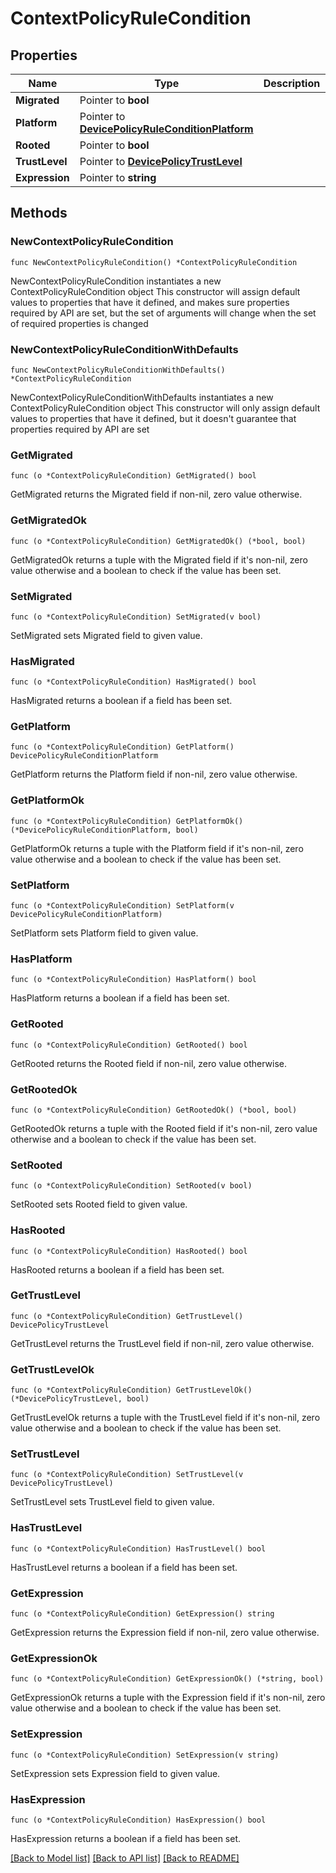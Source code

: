 # ContextPolicyRuleCondition

## Properties

Name | Type | Description | Notes
------------ | ------------- | ------------- | -------------
**Migrated** | Pointer to **bool** |  | [optional] 
**Platform** | Pointer to [**DevicePolicyRuleConditionPlatform**](DevicePolicyRuleConditionPlatform.md) |  | [optional] 
**Rooted** | Pointer to **bool** |  | [optional] 
**TrustLevel** | Pointer to [**DevicePolicyTrustLevel**](DevicePolicyTrustLevel.md) |  | [optional] 
**Expression** | Pointer to **string** |  | [optional] 

## Methods

### NewContextPolicyRuleCondition

`func NewContextPolicyRuleCondition() *ContextPolicyRuleCondition`

NewContextPolicyRuleCondition instantiates a new ContextPolicyRuleCondition object
This constructor will assign default values to properties that have it defined,
and makes sure properties required by API are set, but the set of arguments
will change when the set of required properties is changed

### NewContextPolicyRuleConditionWithDefaults

`func NewContextPolicyRuleConditionWithDefaults() *ContextPolicyRuleCondition`

NewContextPolicyRuleConditionWithDefaults instantiates a new ContextPolicyRuleCondition object
This constructor will only assign default values to properties that have it defined,
but it doesn't guarantee that properties required by API are set

### GetMigrated

`func (o *ContextPolicyRuleCondition) GetMigrated() bool`

GetMigrated returns the Migrated field if non-nil, zero value otherwise.

### GetMigratedOk

`func (o *ContextPolicyRuleCondition) GetMigratedOk() (*bool, bool)`

GetMigratedOk returns a tuple with the Migrated field if it's non-nil, zero value otherwise
and a boolean to check if the value has been set.

### SetMigrated

`func (o *ContextPolicyRuleCondition) SetMigrated(v bool)`

SetMigrated sets Migrated field to given value.

### HasMigrated

`func (o *ContextPolicyRuleCondition) HasMigrated() bool`

HasMigrated returns a boolean if a field has been set.

### GetPlatform

`func (o *ContextPolicyRuleCondition) GetPlatform() DevicePolicyRuleConditionPlatform`

GetPlatform returns the Platform field if non-nil, zero value otherwise.

### GetPlatformOk

`func (o *ContextPolicyRuleCondition) GetPlatformOk() (*DevicePolicyRuleConditionPlatform, bool)`

GetPlatformOk returns a tuple with the Platform field if it's non-nil, zero value otherwise
and a boolean to check if the value has been set.

### SetPlatform

`func (o *ContextPolicyRuleCondition) SetPlatform(v DevicePolicyRuleConditionPlatform)`

SetPlatform sets Platform field to given value.

### HasPlatform

`func (o *ContextPolicyRuleCondition) HasPlatform() bool`

HasPlatform returns a boolean if a field has been set.

### GetRooted

`func (o *ContextPolicyRuleCondition) GetRooted() bool`

GetRooted returns the Rooted field if non-nil, zero value otherwise.

### GetRootedOk

`func (o *ContextPolicyRuleCondition) GetRootedOk() (*bool, bool)`

GetRootedOk returns a tuple with the Rooted field if it's non-nil, zero value otherwise
and a boolean to check if the value has been set.

### SetRooted

`func (o *ContextPolicyRuleCondition) SetRooted(v bool)`

SetRooted sets Rooted field to given value.

### HasRooted

`func (o *ContextPolicyRuleCondition) HasRooted() bool`

HasRooted returns a boolean if a field has been set.

### GetTrustLevel

`func (o *ContextPolicyRuleCondition) GetTrustLevel() DevicePolicyTrustLevel`

GetTrustLevel returns the TrustLevel field if non-nil, zero value otherwise.

### GetTrustLevelOk

`func (o *ContextPolicyRuleCondition) GetTrustLevelOk() (*DevicePolicyTrustLevel, bool)`

GetTrustLevelOk returns a tuple with the TrustLevel field if it's non-nil, zero value otherwise
and a boolean to check if the value has been set.

### SetTrustLevel

`func (o *ContextPolicyRuleCondition) SetTrustLevel(v DevicePolicyTrustLevel)`

SetTrustLevel sets TrustLevel field to given value.

### HasTrustLevel

`func (o *ContextPolicyRuleCondition) HasTrustLevel() bool`

HasTrustLevel returns a boolean if a field has been set.

### GetExpression

`func (o *ContextPolicyRuleCondition) GetExpression() string`

GetExpression returns the Expression field if non-nil, zero value otherwise.

### GetExpressionOk

`func (o *ContextPolicyRuleCondition) GetExpressionOk() (*string, bool)`

GetExpressionOk returns a tuple with the Expression field if it's non-nil, zero value otherwise
and a boolean to check if the value has been set.

### SetExpression

`func (o *ContextPolicyRuleCondition) SetExpression(v string)`

SetExpression sets Expression field to given value.

### HasExpression

`func (o *ContextPolicyRuleCondition) HasExpression() bool`

HasExpression returns a boolean if a field has been set.


[[Back to Model list]](../README.md#documentation-for-models) [[Back to API list]](../README.md#documentation-for-api-endpoints) [[Back to README]](../README.md)


